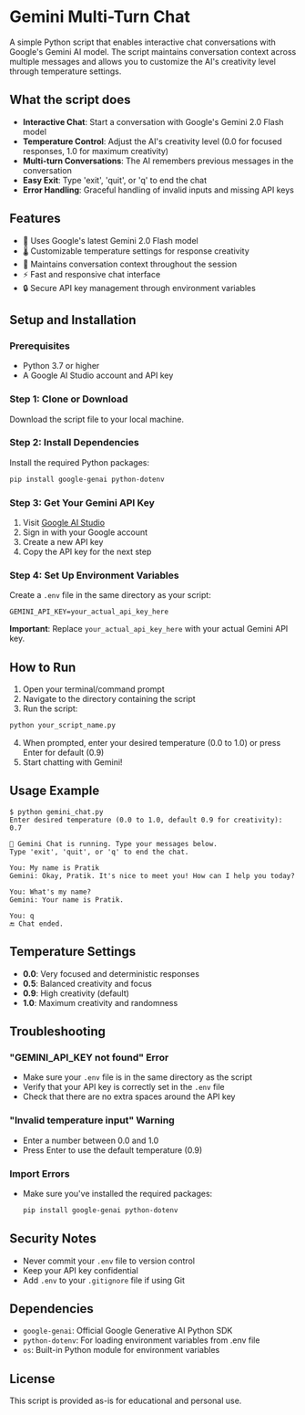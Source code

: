 
# Gemini Multi-Turn Chat

A simple Python script that enables interactive chat conversations with Google's Gemini AI model. The script maintains conversation context across multiple messages and allows you to customize the AI's creativity level through temperature settings.

## What the script does

- **Interactive Chat**: Start a conversation with Google's Gemini 2.0 Flash model
- **Temperature Control**: Adjust the AI's creativity level (0.0 for focused responses, 1.0 for maximum creativity)
- **Multi-turn Conversations**: The AI remembers previous messages in the conversation
- **Easy Exit**: Type 'exit', 'quit', or 'q' to end the chat
- **Error Handling**: Graceful handling of invalid inputs and missing API keys

## Features

- 🤖 Uses Google's latest Gemini 2.0 Flash model
- 🌡️ Customizable temperature settings for response creativity
- 💬 Maintains conversation context throughout the session
- ⚡ Fast and responsive chat interface
- 🔒 Secure API key management through environment variables

## Setup and Installation

### Prerequisites

- Python 3.7 or higher
- A Google AI Studio account and API key

### Step 1: Clone or Download

Download the script file to your local machine.

### Step 2: Install Dependencies

Install the required Python packages:

```bash
pip install google-genai python-dotenv
```

### Step 3: Get Your Gemini API Key

1. Visit [Google AI Studio](https://makersuite.google.com/app/apikey)
2. Sign in with your Google account
3. Create a new API key
4. Copy the API key for the next step

### Step 4: Set Up Environment Variables

Create a `.env` file in the same directory as your script:

```
GEMINI_API_KEY=your_actual_api_key_here
```

**Important**: Replace `your_actual_api_key_here` with your actual Gemini API key.

## How to Run

1. Open your terminal/command prompt
2. Navigate to the directory containing the script
3. Run the script:

```bash
python your_script_name.py
```

4. When prompted, enter your desired temperature (0.0 to 1.0) or press Enter for default (0.9)
5. Start chatting with Gemini!

## Usage Example

```
$ python gemini_chat.py
Enter desired temperature (0.0 to 1.0, default 0.9 for creativity): 0.7

🔵 Gemini Chat is running. Type your messages below.
Type 'exit', 'quit', or 'q' to end the chat.

You: My name is Pratik
Gemini: Okay, Pratik. It's nice to meet you! How can I help you today?

You: What's my name?
Gemini: Your name is Pratik.

You: q
🔚 Chat ended.
```

## Temperature Settings

- **0.0**: Very focused and deterministic responses
- **0.5**: Balanced creativity and focus
- **0.9**: High creativity (default)
- **1.0**: Maximum creativity and randomness

## Troubleshooting

### "GEMINI_API_KEY not found" Error
- Make sure your `.env` file is in the same directory as the script
- Verify that your API key is correctly set in the `.env` file
- Check that there are no extra spaces around the API key

### "Invalid temperature input" Warning
- Enter a number between 0.0 and 1.0
- Press Enter to use the default temperature (0.9)

### Import Errors
- Make sure you've installed the required packages:
  ```bash
  pip install google-genai python-dotenv
  ```

## Security Notes

- Never commit your `.env` file to version control
- Keep your API key confidential
- Add `.env` to your `.gitignore` file if using Git

## Dependencies

- `google-genai`: Official Google Generative AI Python SDK
- `python-dotenv`: For loading environment variables from .env file
- `os`: Built-in Python module for environment variables

## License

This script is provided as-is for educational and personal use.
